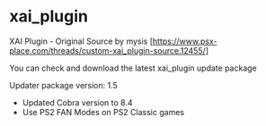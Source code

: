 # xai_plugin
XAI Plugin - Original Source by mysis [https://www.psx-place.com/threads/custom-xai_plugin-source.12455/]

You can check and download the latest xai_plugin update package

Updater package version: 1.5

- Updated Cobra version to 8.4
- Use PS2 FAN Modes on PS2 Classic games
